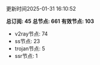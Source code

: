 更新时间2025-01-31 16:10:52

**总订阅: 45**
**总节点: 661**
**有效节点: 103**
- v2ray节点: 74
- ss节点: 23
- trojan节点: 5
- ssr节点: 1
